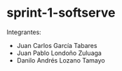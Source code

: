 # sprint-1-softserve
Integrantes:
  - Juan Carlos García Tabares
  - Juan Pablo Londoño Zuluaga
  - Danilo Andrés Lozano Tamayo
